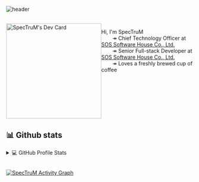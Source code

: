 ![header](https://capsule-render.vercel.app/api?type=rect&color=gradient&text=%20SpecTruM%20&fontAlign=30&fontSize=30&textBg=true&desc=Senior%20Full-Stack%20Developer&descAlign=60&descAlignY=50&animation=twinkling)


<div style="margin-top:30px;margin-bottom:30px;display: flex;flex-direction: row;flex-wrap: nowrap;justify-content: space-between;">
    <div>
        <a href="https://app.daily.dev/spectrum" target="_blank">
            <img src="https://api.daily.dev/devcards/09173f307f834ed78badcccc9927bd77.png?r=ppi" width="256" alt="SpecTruM's Dev Card"/>
        </a>
    </div>
    <div>
        <p>
            Hi, I'm SpecTruM</br>
            <span style="margin-left:30px;">↠ Chief Technology Officer at <a href="https://soshouse.co.th" target="_blank">SOS Software House Co., Ltd.</a></span></br>
            <span style="margin-left:30px;">↠ Senior Full-stack Developer at <a href="https://soshouse.co.th" target="_blank">SOS Software House Co., Ltd.</a></span></br>
            <span style="margin-left:30px;">↠ Loves a freshly brewed cup of coffee</span></br>
        </p>
    </div>
</div>

## 📊 Github stats

<details> 
  <summary>💻 GitHub Profile Stats</summary>
  <br/>
    <a href="https://github.com/nousx" target="_blank" style="margin-right:5px;">
        <img src="https://github-readme-stats.vercel.app/api?username=nousx&show_icons=true&theme=onedark&count_private=true&"/>
    </a>
    <a href="https://github.com/nousx" target="_blank">
        <img src="https://github-readme-stats.vercel.app/api/top-langs/?username=nousx&show_icons=true&theme=onedark&count_private=true&layout=compact&exclude_repo="/>
    </a>
    <br/>
  <b>Note:</b> Top languages is only a metric of the languages my public code consists of and doesn't reflect experience or skill level.
</details>
<br/>


<a href="https://github.com/ashutosh00710/github-readme-activity-graph"><img alt="SpecTruM Activity Graph" src="https://denvercoder1-activity-graph.herokuapp.com/graph/?username=nousx&bg_color=1F222E&color=F8D866&line=F85D7F&point=FFFFFF&hide_border=true" /></a>